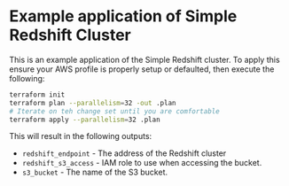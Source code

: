 # Example application of Simple Redshift Cluster

This is an example application of the Simple Redshift cluster.  To apply this ensure your AWS profile is properly setup
or defaulted, then execute the following:

```bash
terraform init
terraform plan --parallelism=32 -out .plan
# Iterate on teh change set until you are comfortable
terraform apply --parallelism=32 .plan
```

This will result in the following outputs:
* `redshift_endpoint` - The address of the Redshift cluster
* `redshift_s3_access` - IAM role to use when accessing
the bucket.
* `s3_bucket` - The name of the S3 bucket.
